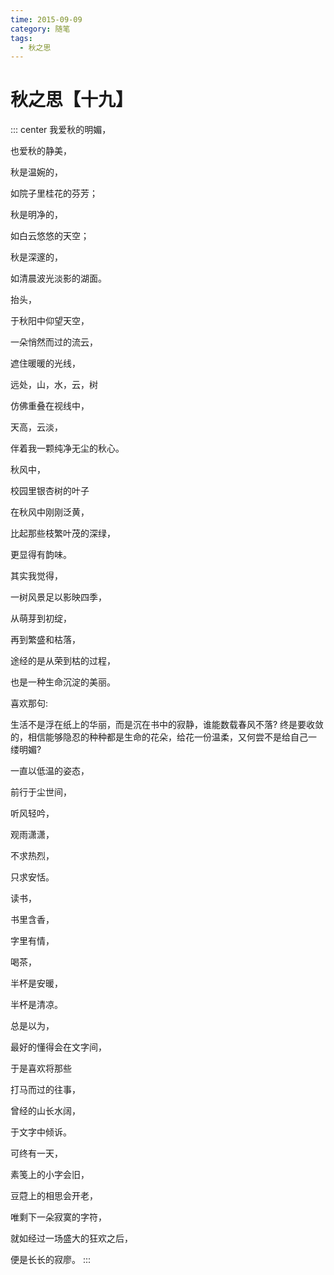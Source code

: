 ```yaml
---
time: 2015-09-09
category: 随笔
tags:
  - 秋之思
---
```


# 秋之思【十九】

::: center
我爱秋的明媚，

也爱秋的静美，

秋是温婉的，

如院子里桂花的芬芳；

秋是明净的，

如白云悠悠的天空；

秋是深邃的，

如清晨波光淡影的湖面。

抬头，

于秋阳中仰望天空，

一朵悄然而过的流云，

遮住暖暖的光线，

远处，山，水，云，树

仿佛重叠在视线中，

天高，云淡，

伴着我一颗纯净无尘的秋心。

秋风中，

校园里银杏树的叶子

在秋风中刚刚泛黄，

比起那些枝繁叶茂的深绿，

更显得有韵味。

其实我觉得，

一树风景足以影映四季，

从萌芽到初绽，

再到繁盛和枯落，

途经的是从荣到枯的过程，

也是一种生命沉淀的美丽。

喜欢那句:

生活不是浮在纸上的华丽，而是沉在书中的寂静，谁能数载春风不落? 终是要收敛的，相信能够隐忍的种种都是生命的花朵，给花一份温柔，又何尝不是给自己一
缕明媚?

一直以低温的姿态，

前行于尘世间，

听风轻吟，

观雨潇潇，

不求热烈，

只求安恬。

读书，

书里含香，

字里有情，

喝茶，

半杯是安暖，

半杯是清凉。

总是以为，

最好的懂得会在文字间，

于是喜欢将那些

打马而过的往事，

曾经的山长水阔，

于文字中倾诉。

可终有一天，

素笺上的小字会旧，

豆蒄上的相思会开老，

唯剩下一朵寂寞的字符，

就如经过一场盛大的狂欢之后，

便是长长的寂廖。
:::
